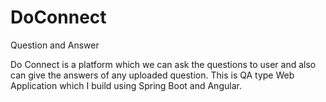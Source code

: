 # DoConnect
Question and Answer

Do Connect is a platform which we can ask the questions to user and also can give the answers of any uploaded question.
This is QA type Web Application which I build using Spring Boot and Angular.
